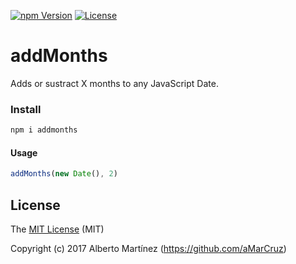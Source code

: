 [![npm Version][npm-image]][npm-url]
[![License][license-image]][license-url]

# addMonths

Adds or sustract X months to any JavaScript Date.

### Install
```bash
npm i addmonths
```

#### Usage

```js
addMonths(new Date(), 2)
```

## License

The [MIT License](LICENCE) (MIT)

Copyright (c) 2017 Alberto Martínez (https://github.com/aMarCruz)

[npm-image]:      https://img.shields.io/npm/v/addmonths.svg
[npm-url]:        https://www.npmjs.com/package/addmonths
[license-image]:  https://img.shields.io/npm/l/express.svg
[license-url]:    https://github.com/aMarCruz/jscc-brunch/blob/master/LICENSE

